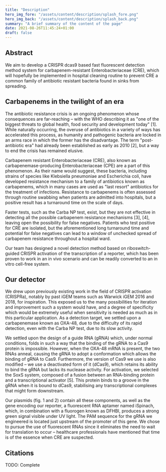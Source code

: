 ```yaml
---
title: "Description"
hero_img_fore: "/assets/content/description/splash_fore.png"
hero_img_back: "/assets/content/description/splash_back.png"
summary: "A brief summary of the content of the page"
date: 2021-08-26T11:45:24+01:00
draft: false
---
```


## Abstract

We aim to develop a CRISPR dcas9 based fast fluorescent detection method system
for carbapenem-resistant Enterobacteriaceae (CRE), which will hopefully be
implemented in hospital cleaning routine to prevent CRE a common family of
antibiotic resistant bacteria found in sinks from spreading.

## Carbapenems in the twilight of an era

The antibiotic resistance crisis is an ongoing phenomenon whose consequences are
far-reaching – with the WHO describing it as "one of the biggest threats to
global health, food security and development today" [1]. While naturally occurring,
the overuse of antibiotics in a variety of ways has accelerated this process, as
humanity and pathogenic bacteria are locked in an arms race in which the former
has the disadvantage. The term "post-antibiotic era" had already been
established as early as 2010 [2], but a way to end the crisis has remained elusive.

Carbapenem resistant Enterobacteriaceae (CRE), also known as
carbapenemase-producing Enterobacteriaceae (CPE) are a part of this phenomenon.
As their name would suggest, these bacteria, including strains of species like
Klebsiella pneumoniae and Escherichia coli, have developed resistance mechanism
to a family of antibiotics known as carbapenems, which in many cases are used as
"last resort" antibiotics for the treatment of infections. Resistance to
carbapenems is often assessed through routine swabbing when patients are
admitted into hospitals, but a positive result has a turnaround time on the
scale of days.

Faster tests, such as the Carba NP test, exist, but they are not effective in
detecting all the possible carbapenem resistance mechanisms [3], [4], leaving open the
possibility for false negatives. Patients who test positive for CRE are
isolated, but the aforementioned long turnaround time and potential for false
negatives can lead to a window of unchecked spread of carbapenem resistance
throughout a hospital ward.

Our team has designed a novel detection method based on riboswitch-guided CRISPR
activation of the transcription of a reporter, which has been proven to work in
an in vivo scenario and can be readily converted to an in vitro cell-free
system.

## Our detector

We drew upon previously existing work in the field of CRISPR activation
(CRISPRa), notably by past iGEM teams such as Warwick iGEM 2016 and 2018, for
inspiration. This exposed us to the many possibilities for iteration and
improvement such a system would have, and a degree of specificity which would be
extremely useful when sensitivity is needed as much as in this particular
application. As a detection target, we settled upon a carbapenemase known as
OXA-48, due to the difficulty of its rapid detection, even with the Carba NP
test, due to its slow activity.

We settled upon the design of a guide RNA (gRNA) which, under normal conditions,
folds in such a way that the binding of the gRNA to a Cas9 protein is
impossible. However, when the OXA-48 mRNA is present, the two RNAs anneal,
causing the gRNA to adopt a conformation which allows the binding of gRNA to
Cas9. Furthermore, the version of Cas9 we use is also modified – we use a
deactivated form of it (dCas9), which retains its ability to bind the gRNA but
lacks its nuclease activity. For activation, we selected the SoxS system,
composed of a fusion between an RNA-binding protein and a transcriptional
activator [5]. This protein binds to a groove in the gRNA when it is bound to
dCas9, stabilising any transcriptional complexes that might form downstream.

Our plasmids (fig. 1 and 2) contain all these components, as well as the gene
encoding our reporter, a fluorescent RNA aptamer named iSpinach, which, in
combination with a fluorogen known as DFHBI, produces a strong green signal
visible under UV light. The PAM sequence for the gRNA we engineered is located
just upstream of the promoter of this gene. We chose to pursue the use of
fluorescent RNAs since it eliminates the need to wait for translation to occur –
healthcare professionals have mentioned that time is of the essence when CRE are
suspected.

## Citations

TODO: Complete

